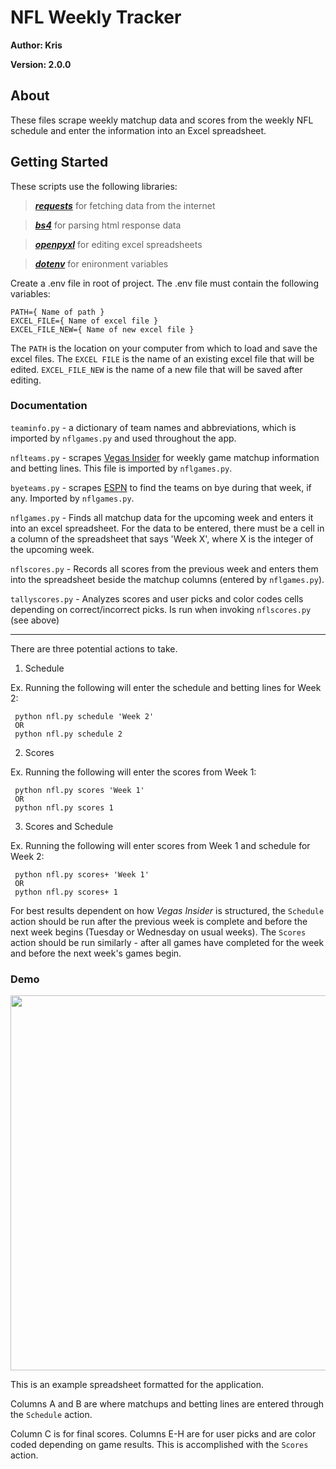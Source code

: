 # NFL Weekly Tracker

**Author: Kris**

**Version: 2.0.0**

## About

These files scrape weekly matchup data and scores from the weekly NFL schedule and enter the information into an Excel spreadsheet.

## Getting Started

These scripts use the following libraries:
> <a href="https://docs.python-requests.org/en/latest/user/install/#install">***requests***</a>
> for fetching data from the internet

> <a href="https://www.crummy.com/software/BeautifulSoup/bs4/doc/">***bs4***</a>
> for parsing html response data

> <a href="https://openpyxl.readthedocs.io/en/stable/">***openpyxl***</a>
> for editing excel spreadsheets


> <a href="https://pypi.org/project/python-dotenv/">***dotenv***</a>
> for enironment variables 


Create a .env file in root of project. The .env file must contain the following variables:
```
PATH={ Name of path }
EXCEL_FILE={ Name of excel file }
EXCEL_FILE_NEW={ Name of new excel file }
```

The `PATH` is the location on your computer from which to load and save the excel files. The `EXCEL FILE` is the name of an existing excel file that will be edited. `EXCEL_FILE_NEW` is the name of a new file that will be saved after editing.



### Documentation

`teaminfo.py` - a dictionary of team names and abbreviations, which is imported by `nflgames.py` and used throughout the app.

`nflteams.py` - scrapes <a href="http://www.vegasinsider.com/nfl/odds/las-vegas/">Vegas Insider</a> for weekly game matchup information and betting lines. This file is imported by `nflgames.py`.

`byeteams.py` - scrapes <a href="http://www.espn.com/nfl/schedule/">ESPN</a> to find the teams on bye during that week, if any. Imported by `nflgames.py`.

`nflgames.py` - Finds all matchup data for the upcoming week and enters it into an excel spreadsheet. For the data to be entered, there must be a cell in a column of the spreadsheet that says 'Week X', where X is the integer of the upcoming week.

`nflscores.py` - Records all scores from the previous week and enters them into the spreadsheet beside the matchup columns (entered by `nflgames.py`).

`tallyscores.py` - Analyzes scores and user picks and color codes cells depending on correct/incorrect picks. Is run when invoking `nflscores.py` (see above)


---

There are three potential actions to take.
1. Schedule

Ex. Running the following will enter the schedule and betting lines for Week 2:

     python nfl.py schedule 'Week 2'
     OR
     python nfl.py schedule 2

2. Scores

Ex. Running the following will enter the scores from Week 1:

     python nfl.py scores 'Week 1'
     OR
     python nfl.py scores 1

3. Scores and Schedule

Ex. Running the following will enter scores from Week 1 and schedule for Week 2:

     python nfl.py scores+ 'Week 1'
     OR
     python nfl.py scores+ 1


For best results dependent on how *Vegas Insider* is structured, the `Schedule` action should be run after the previous week is complete and before the next week begins (Tuesday or Wednesday on usual weeks). The `Scores` action should be run similarly - after all games have completed for the week and before the next week's games begin.


### Demo

<image src="assets/nfl-demo.png" width=600>

This is an example spreadsheet formatted for the application. 

Columns A and B are where matchups and betting lines are entered through the `Schedule` action. 

Column C is for final scores. Columns E-H are for user picks and are color coded depending on game results. This is accomplished with the `Scores` action.